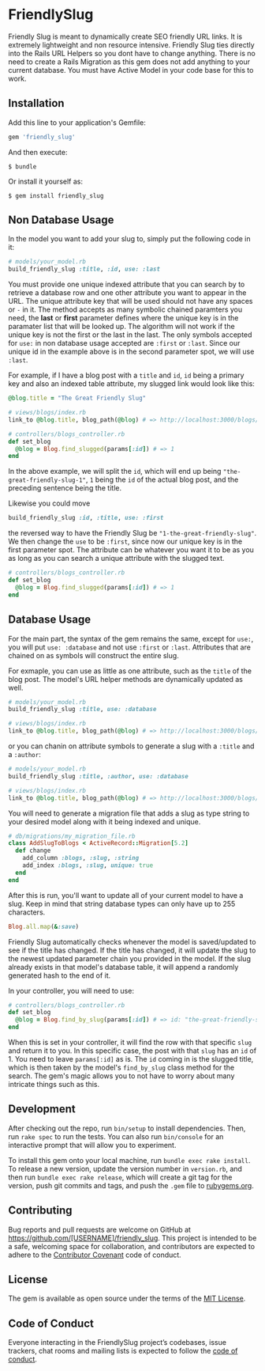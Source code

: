 # FriendlySlug

Friendly Slug is meant to dynamically create SEO friendly URL links. It is extremely lightweight and non resource intensive. Friendly Slug ties directly into the Rails URL Helpers so you dont 
have to change anything. There is no need to create a Rails Migration as this gem does not add anything to your current database. You must have Active Model in your code base for this to work.

## Installation

Add this line to your application's Gemfile:

```ruby
gem 'friendly_slug'
```

And then execute:

    $ bundle

Or install it yourself as:

    $ gem install friendly_slug

## Non Database Usage

In the model you want to add your slug to, simply put the following code in it:

```ruby
# models/your_model.rb
build_friendly_slug :title, :id, use: :last
```

You must provide one unique indexed attribute that you can search by to retrieve a database row and one other attribute you want to appear in the URL. The unique attribute key that will be used should not have any spaces or `-` in it. The method accepts as many symbolic chained paramters you need, the **last** or **first** parameter defines where the unique key is in the paramater list that will be looked up.
The algorithm will not work if the unique key is not the first or the last in the last. The only symbols accepted for `use:` in non database usage accepted are `:first` or `:last`. Since our unique id in the example above is in the second parameter spot, we will use `:last`.

For example, if I have a blog post with a `title` and `id`, `id` being a primary key and also an indexed table attribute, my slugged link would look like this:

```ruby
@blog.title = "The Great Friendly Slug"

# views/blogs/index.rb
link_to @blog.title, blog_path(@blog) # => http://localhost:3000/blogs/the-great-friendly-slug-1

# controllers/blogs_controller.rb
def set_blog
  @blog = Blog.find_slugged(params[:id]) # => 1
end
```

In the above example, we will split the `id`, which will end up being `"the-great-friendly-slug-1"`, `1` being the `id` of the actual blog post, and the preceding sentence being the title.

Likewise you could move

```ruby
build_friendly_slug :id, :title, use: :first
```

the reversed way to have the Friendly Slug be `"1-the-great-friendly-slug"`. We then change the `use` to be `:first`, since now our unique key is in the first parameter spot. The attribute can be whatever you want it to be as you as long as you can search a unique attribute with the slugged text.

```ruby
# controllers/blogs_controller.rb
def set_blog
  @blog = Blog.find_slugged(params[:id]) # => 1
end
```

## Database Usage

For the main part, the syntax of the gem remains the same, except for `use:`, you will put `use: :database` and not use `:first` or `:last`. Attributes that are chained on as symbols will construct the entire slug.

For exmaple, you can use as little as one attribute, such as the `title` of the blog post. The model's URL helper methods are dynamically updated as well.

```ruby
# models/your_model.rb
build_friendly_slug :title, use: :database

# views/blogs/index.rb
link_to @blog.title, blog_path(@blog) # => http://localhost:3000/blogs/the-great-friendly-slug
```

or you can chanin on attribute symbols to generate a slug with a `:title` and a `:author`:

```ruby
# models/your_model.rb
build_friendly_slug :title, :author, use: :database

# views/blogs/index.rb
link_to @blog.title, blog_path(@blog) # => http://localhost:3000/blogs/the-great-friendly-slug-sam-holst
```

You will need to generate a migration file that adds a slug as type string to your desired model along with it being indexed and unique.

```ruby
# db/migrations/my_migration_file.rb
class AddSlugToBlogs < ActiveRecord::Migration[5.2]
  def change
    add_column :blogs, :slug, :string
    add_index :blogs, :slug, unique: true
  end
end
```

After this is run, you'll want to update all of your current model to have a slug. Keep in mind that string database types can only have up to 255 characters.

```ruby
Blog.all.map(&:save)
```

Friendly Slug automatically checks whenever the model is saved/updated to see if the title has changed. If the title has changed, it will update the slug to the newest updated parameter chain you provided in the model.
If the slug already exists in that model's database table, it will append a randomly generated hash to the end of it.

In your controller, you will need to use: 

```ruby
# controllers/blogs_controller.rb
def set_blog
  @blog = Blog.find_by_slug(params[:id]) # => id: "the-great-friendly-slug" => id: 1
end
```

When this is set in your controller, it will find the row with that specific `slug` and return it to you. In this specific case, the post with that `slug` has an `id` of 1. You need to leave `params[:id]` as is. The `id` coming in
is the slugged title, which is then taken by the model's `find_by_slug` class method for the search. The gem's magic allows you to not have to worry about many intricate things such as this.


## Development

After checking out the repo, run `bin/setup` to install dependencies. Then, run `rake spec` to run the tests. You can also run `bin/console` for an interactive prompt that will allow you to experiment.

To install this gem onto your local machine, run `bundle exec rake install`. To release a new version, update the version number in `version.rb`, and then run `bundle exec rake release`, which will create a git tag for the version, push git commits and tags, and push the `.gem` file to [rubygems.org](https://rubygems.org).

## Contributing

Bug reports and pull requests are welcome on GitHub at https://github.com/[USERNAME]/friendly_slug. This project is intended to be a safe, welcoming space for collaboration, and contributors are expected to adhere to the [Contributor Covenant](http://contributor-covenant.org) code of conduct.

## License

The gem is available as open source under the terms of the [MIT License](https://opensource.org/licenses/MIT).

## Code of Conduct

Everyone interacting in the FriendlySlug project’s codebases, issue trackers, chat rooms and mailing lists is expected to follow the [code of conduct](https://github.com/[USERNAME]/friendly_slug/blob/master/CODE_OF_CONDUCT.md).

